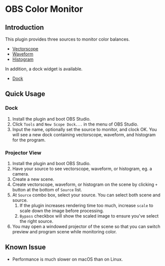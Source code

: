 # OBS Color Monitor

## Introduction

This plugin provides three sources to monitor color balances.

- [Vectorscope](doc/vectorscope.md)
- [Waveform](doc/waveform.md)
- [Histogram](doc/histogram.md)

In addition, a dock widget is available.
- [Dock](doc/dock.md)

## Quick Usage

### Dock
1. Install the plugin and boot OBS Studio.
1. Click `Tools` and `New Scope Dock...` in the menu of OBS Studio.
1. Input the name, optionally set the source to monitor, and clock OK. You will see a new dock containing vectorscope, waveform, and histogram for the program.

### Projector View
1. Install the plugin and boot OBS Studio.
1. Have your source to see vectorscope, waveform, or histogram, eg. a camera.
1. Create a new scene.
1. Create vectorscope, waveform, or histogram on the scene by clicking `+` button at the bottom of `Source` list.
1. At `Source` combo box, select your source. You can select both scene and source.
   1. If the plugin increases rendering time too much, increase `scale` to scale down the image before processing.
   1. `Bypass` checkbox will show the scaled image to ensure you've select the right source.
1. You may open a windowed projector of the scene so that you can switch preview and program scene while monitoring color.

## Known Issue
- Performance is much slower on macOS than on Linux.
